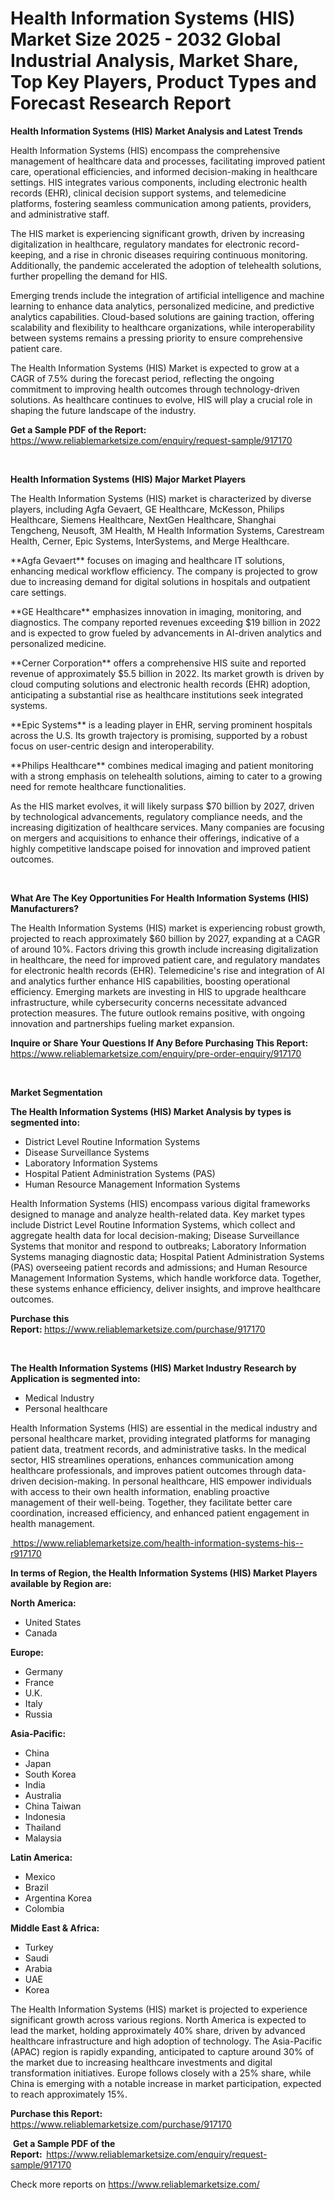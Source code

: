 <p><h1>Health Information Systems (HIS) Market Size 2025 - 2032 Global Industrial Analysis, Market Share, Top Key Players, Product Types and Forecast Research Report</h1></p><p><strong>Health Information Systems (HIS) Market Analysis and Latest Trends</strong></p>
<p><p>Health Information Systems (HIS) encompass the comprehensive management of healthcare data and processes, facilitating improved patient care, operational efficiencies, and informed decision-making in healthcare settings. HIS integrates various components, including electronic health records (EHR), clinical decision support systems, and telemedicine platforms, fostering seamless communication among patients, providers, and administrative staff.</p><p>The HIS market is experiencing significant growth, driven by increasing digitalization in healthcare, regulatory mandates for electronic record-keeping, and a rise in chronic diseases requiring continuous monitoring. Additionally, the pandemic accelerated the adoption of telehealth solutions, further propelling the demand for HIS. </p><p>Emerging trends include the integration of artificial intelligence and machine learning to enhance data analytics, personalized medicine, and predictive analytics capabilities. Cloud-based solutions are gaining traction, offering scalability and flexibility to healthcare organizations, while interoperability between systems remains a pressing priority to ensure comprehensive patient care. </p><p>The Health Information Systems (HIS) Market is expected to grow at a CAGR of 7.5% during the forecast period, reflecting the ongoing commitment to improving health outcomes through technology-driven solutions. As healthcare continues to evolve, HIS will play a crucial role in shaping the future landscape of the industry.</p></p>
<p><strong>Get a Sample PDF of the Report:&nbsp;</strong> <a href="https://www.reliablemarketsize.com/enquiry/request-sample/917170?utm_campaign=1885&utm_medium=2&utm_source=Github&utm_content=ia&utm_term=11032025&utm_id=health-information-systems-his">https://www.reliablemarketsize.com/enquiry/request-sample/917170</a></p>
<p>&nbsp;</p>
<p><strong>Health Information Systems (HIS) Major Market Players</strong></p>
<p><p>The Health Information Systems (HIS) market is characterized by diverse players, including Agfa Gevaert, GE Healthcare, McKesson, Philips Healthcare, Siemens Healthcare, NextGen Healthcare, Shanghai Tengcheng, Neusoft, 3M Health, M Health Information Systems, Carestream Health, Cerner, Epic Systems, InterSystems, and Merge Healthcare. </p><p>**Agfa Gevaert** focuses on imaging and healthcare IT solutions, enhancing medical workflow efficiency. The company is projected to grow due to increasing demand for digital solutions in hospitals and outpatient care settings.</p><p>**GE Healthcare** emphasizes innovation in imaging, monitoring, and diagnostics. The company reported revenues exceeding $19 billion in 2022 and is expected to grow fueled by advancements in AI-driven analytics and personalized medicine.</p><p>**Cerner Corporation** offers a comprehensive HIS suite and reported revenue of approximately $5.5 billion in 2022. Its market growth is driven by cloud computing solutions and electronic health records (EHR) adoption, anticipating a substantial rise as healthcare institutions seek integrated systems.</p><p>**Epic Systems** is a leading player in EHR, serving prominent hospitals across the U.S. Its growth trajectory is promising, supported by a robust focus on user-centric design and interoperability.</p><p>**Philips Healthcare** combines medical imaging and patient monitoring with a strong emphasis on telehealth solutions, aiming to cater to a growing need for remote healthcare functionalities. </p><p>As the HIS market evolves, it will likely surpass $70 billion by 2027, driven by technological advancements, regulatory compliance needs, and the increasing digitization of healthcare services. Many companies are focusing on mergers and acquisitions to enhance their offerings, indicative of a highly competitive landscape poised for innovation and improved patient outcomes.</p></p>
<p>&nbsp;</p>
<p><strong>What Are The Key Opportunities For Health Information Systems (HIS) Manufacturers?</strong></p>
<p><p>The Health Information Systems (HIS) market is experiencing robust growth, projected to reach approximately $60 billion by 2027, expanding at a CAGR of around 10%. Factors driving this growth include increasing digitalization in healthcare, the need for improved patient care, and regulatory mandates for electronic health records (EHR). Telemedicine's rise and integration of AI and analytics further enhance HIS capabilities, boosting operational efficiency. Emerging markets are investing in HIS to upgrade healthcare infrastructure, while cybersecurity concerns necessitate advanced protection measures. The future outlook remains positive, with ongoing innovation and partnerships fueling market expansion.</p></p>
<p><strong>Inquire or Share Your Questions If Any Before Purchasing This Report:</strong> <a href="https://www.reliablemarketsize.com/enquiry/pre-order-enquiry/917170?utm_campaign=1885&utm_medium=2&utm_source=Github&utm_content=ia&utm_term=11032025&utm_id=health-information-systems-his">https://www.reliablemarketsize.com/enquiry/pre-order-enquiry/917170</a></p>
<p>&nbsp;</p>
<p><strong>Market Segmentation</strong></p>
<p><strong>The Health Information Systems (HIS) Market Analysis by types is segmented into:</strong></p>
<p><ul><li>District Level Routine Information Systems</li><li>Disease Surveillance Systems</li><li>Laboratory Information Systems</li><li>Hospital Patient Administration Systems (PAS)</li><li>Human Resource Management Information Systems</li></ul></p>
<p><p>Health Information Systems (HIS) encompass various digital frameworks designed to manage and analyze health-related data. Key market types include District Level Routine Information Systems, which collect and aggregate health data for local decision-making; Disease Surveillance Systems that monitor and respond to outbreaks; Laboratory Information Systems managing diagnostic data; Hospital Patient Administration Systems (PAS) overseeing patient records and admissions; and Human Resource Management Information Systems, which handle workforce data. Together, these systems enhance efficiency, deliver insights, and improve healthcare outcomes.</p></p>
<p><strong>Purchase this Report:&nbsp;</strong><a href="https://www.reliablemarketsize.com/purchase/917170?utm_campaign=1885&utm_medium=2&utm_source=Github&utm_content=ia&utm_term=11032025&utm_id=health-information-systems-his">https://www.reliablemarketsize.com/purchase/917170</a></p>
<p>&nbsp;</p>
<p><strong>The Health Information Systems (HIS) Market Industry Research by Application is segmented into:</strong></p>
<p><ul><li>Medical Industry</li><li>Personal healthcare</li></ul></p>
<p><p>Health Information Systems (HIS) are essential in the medical industry and personal healthcare market, providing integrated platforms for managing patient data, treatment records, and administrative tasks. In the medical sector, HIS streamlines operations, enhances communication among healthcare professionals, and improves patient outcomes through data-driven decision-making. In personal healthcare, HIS empower individuals with access to their own health information, enabling proactive management of their well-being. Together, they facilitate better care coordination, increased efficiency, and enhanced patient engagement in health management.</p></p>
<p><a href="https://www.reliablemarketsize.com/health-information-systems-his--r917170?utm_campaign=1885&utm_medium=2&utm_source=Github&utm_content=ia&utm_term=11032025&utm_id=health-information-systems-his">&nbsp;https://www.reliablemarketsize.com/health-information-systems-his--r917170</a></p>
<p><strong>In terms of Region, the Health Information Systems (HIS) Market Players available by Region are:</strong></p>
<p>
    <p> <strong> North America: </strong>
        <ul>
            <li>United States</li>
            <li>Canada</li>
        </ul>
        </p> 
    <p> <strong> Europe: </strong>
        <ul>
            <li>Germany</li>
            <li>France</li>
            <li>U.K.</li>
            <li>Italy</li>
            <li>Russia</li>
        </ul>
        </p> 
    <p> <strong> Asia-Pacific: </strong>
        <ul>
            <li>China</li>
            <li>Japan</li>
            <li>South Korea</li>
            <li>India</li>
            <li>Australia</li>
            <li>China Taiwan</li>
            <li>Indonesia</li>
            <li>Thailand</li>
            <li>Malaysia</li>
        </ul>
        </p> 
    <p> <strong> Latin America: </strong>
        <ul>
            <li>Mexico</li>
            <li>Brazil</li>
            <li>Argentina Korea</li>
            <li>Colombia</li>
        </ul>
        </p> 
    <p> <strong> Middle East & Africa: </strong>
        <ul>
            <li>Turkey</li>
            <li>Saudi</li>
            <li>Arabia</li>
            <li>UAE</li>
            <li>Korea</li>
        </ul>
    </p>
    </p>
<p><p>The Health Information Systems (HIS) market is projected to experience significant growth across various regions. North America is expected to lead the market, holding approximately 40% share, driven by advanced healthcare infrastructure and high adoption of technology. The Asia-Pacific (APAC) region is rapidly expanding, anticipated to capture around 30% of the market due to increasing healthcare investments and digital transformation initiatives. Europe follows closely with a 25% share, while China is emerging with a notable increase in market participation, expected to reach approximately 15%.</p></p>
<p><strong>Purchase this Report: </strong><a href="https://www.reliablemarketsize.com/purchase/917170?utm_campaign=1885&utm_medium=2&utm_source=Github&utm_content=ia&utm_term=11032025&utm_id=health-information-systems-his">https://www.reliablemarketsize.com/purchase/917170</a></p>
<p>&nbsp;<strong>Get a Sample PDF of the Report:&nbsp;&nbsp;</strong><a href="https://www.reliablemarketsize.com/enquiry/request-sample/917170?utm_campaign=1885&utm_medium=2&utm_source=Github&utm_content=ia&utm_term=11032025&utm_id=health-information-systems-his">https://www.reliablemarketsize.com/enquiry/request-sample/917170</a></p>
<p><strong></strong></p>
<p>Check more reports on <a href="https://www.reliablemarketsize.com/?utm_campaign=1885&utm_medium=2&utm_source=Github&utm_content=ia&utm_term=11032025&utm_id=health-information-systems-his">https://www.reliablemarketsize.com/</a></p>